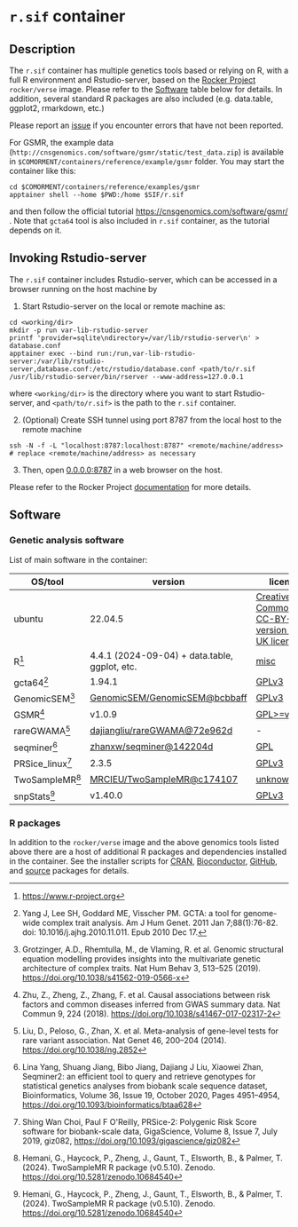 # ``r.sif`` container

## Description

The ``r.sif`` container has multiple genetics tools based or relying on R, with a full R environment and Rstudio-server, based on the [Rocker Project](https://rocker-project.org/images/) `rocker/verse` image.
Please refer to the [Software](#software) table below for details.
In addition, several standard R packages are also included (e.g. data.table, ggplot2, rmarkdown, etc.)

Please report an [issue](https://github.com/comorment/containers/issues) if you encounter errors that have not been reported.

For GSMR, the example data (``http://cnsgenomics.com/software/gsmr/static/test_data.zip``) is available in ``$COMORMENT/containers/reference/example/gsmr`` folder.
You may start the container like this:

```
cd $COMORMENT/containers/reference/examples/gsmr
apptainer shell --home $PWD:/home $SIF/r.sif 
```

and then follow the official tutorial <https://cnsgenomics.com/software/gsmr/> .
Note that ``gcta64`` tool is also included in ``r.sif`` container, as the tutorial depends on it.

## Invoking Rstudio-server

The `r.sif` container includes Rstudio-server, which can be accessed in a browser running on the host machine by

1. Start Rstudio-server on the local or remote machine as:

  ```
  cd <working/dir>
  mkdir -p run var-lib-rstudio-server
  printf 'provider=sqlite\ndirectory=/var/lib/rstudio-server\n' > database.conf
  apptainer exec --bind run:/run,var-lib-rstudio-server:/var/lib/rstudio-server,database.conf:/etc/rstudio/database.conf <path/to/r.sif /usr/lib/rstudio-server/bin/rserver --www-address=127.0.0.1
  ```
  
  where `<working/dir>` is the directory where you want to start Rstudio-server, and `<path/to/r.sif>` is the path to the `r.sif` container.

2. (Optional) Create SSH tunnel using port 8787 from the local host to the remote machine

  ```
  ssh -N -f -L "localhost:8787:localhost:8787" <remote/machine/address>  # replace <remote/machine/address> as necessary
  ```

3. Then, open [0.0.0.0:8787](https://0.0.0.0:8787) in a web browser on the host.

Please refer to the Rocker Project [documentation](https://rocker-project.org/use/singularity.html) for more details.

## Software

### Genetic analysis software

List of main software in the container:

  | OS/tool                   | version                                   | license
  | ------------------------- | ----------------------------------------- | -------------
  | ubuntu                    | 22.04.5                                   | [Creative Commons CC-BY-SA version 3.0 UK licence](https://ubuntu.com/legal/intellectual-property-policy)
  | R[^r]                     | 4.4.1 (2024-09-04) + data.table, ggplot, etc. | [misc](https://www.r-project.org/Licenses/)
  | gcta64[^gcta]             | 1.94.1                                    | [GPLv3](https://www.gnu.org/licenses/gpl-3.0.html)
  | GenomicSEM[^genomicsem]   | [GenomicSEM/GenomicSEM@bcbbaff](https://github.com/GenomicSEM/GenomicSEM/commit/bcbbaffff5767acfc5c020409a4dc54fbf07876b)  | [GPLv3](https://www.gnu.org/licenses/gpl-3.0.html)
  | GSMR[^gsmr]               | v1.0.9                                    | [GPL>=v2](https://www.gnu.org/licenses/gpl-2.0.html)
  | rareGWAMA[^raregwama]     | [dajiangliu/rareGWAMA@72e962d](https://github.com/dajiangliu/rareGWAMA/commit/72e962dae19dc07251244f6c33275ada189c2126)  | -
  | seqminer[^seqminer]       | [zhanxw/seqminer@142204d](https://github.com/zhanxw/seqminer/commit/142204d1005553ea87e1740ff97f0286291e41f9)  | [GPL](https://github.com/zhanxw/seqminer/blob/master/LICENSE)
  | PRSice_linux[^prsice]     | 2.3.5                                     | [GPLv3](https://www.gnu.org/licenses/gpl-3.0.html)
  | TwoSampleMR[^twosamplemr] | [MRCIEU/TwoSampleMR@c174107](https://github.com/MRCIEU/TwoSampleMR/commit/c174107cfd9ba47cf2f780849a263f37ac472a0e)  | [unknown/MIT](https://github.com/MRCIEU/TwoSampleMR#:~:text=Unknown%2C%20MIT%20licenses-,found,-Citation)
  | snpStats[^twosamplemr]    | v1.40.0                                   | [GPLv3](https://www.gnu.org/licenses/gpl-3.0.html)

[^r]: <https://www.r-project.org>

[^gcta]: Yang J, Lee SH, Goddard ME, Visscher PM. GCTA: a tool for genome-wide complex trait analysis. Am J Hum Genet. 2011 Jan 7;88(1):76-82. doi: 10.1016/j.ajhg.2010.11.011. Epub 2010 Dec 17.

[^genomicsem]: Grotzinger, A.D., Rhemtulla, M., de Vlaming, R. et al. Genomic structural equation modelling provides insights into the multivariate genetic architecture of complex traits. Nat Hum Behav 3, 513–525 (2019). <https://doi.org/10.1038/s41562-019-0566-x>

[^gsmr]: Zhu, Z., Zheng, Z., Zhang, F. et al. Causal associations between risk factors and common diseases inferred from GWAS summary data. Nat Commun 9, 224 (2018). <https://doi.org/10.1038/s41467-017-02317-2>

[^raregwama]: Liu, D., Peloso, G., Zhan, X. et al. Meta-analysis of gene-level tests for rare variant association. Nat Genet 46, 200–204 (2014). <https://doi.org/10.1038/ng.2852>

[^seqminer]: Lina Yang, Shuang Jiang, Bibo Jiang, Dajiang J Liu, Xiaowei Zhan, Seqminer2: an efficient tool to query and retrieve genotypes for statistical genetics analyses from biobank scale sequence dataset, Bioinformatics, Volume 36, Issue 19, October 2020, Pages 4951–4954, <https://doi.org/10.1093/bioinformatics/btaa628>

[^prsice]: Shing Wan Choi, Paul F O'Reilly, PRSice-2: Polygenic Risk Score software for biobank-scale data, GigaScience, Volume 8, Issue 7, July 2019, giz082, <https://doi.org/10.1093/gigascience/giz082>

[^twosamplemr]: Hemani, G., Haycock, P., Zheng, J., Gaunt, T., Elsworth, B., & Palmer, T. (2024). TwoSampleMR R package (v0.5.10). Zenodo. <https://doi.org/10.5281/zenodo.10684540>

### R packages

In addition to the `rocker/verse` image and the above genomics tools listed above there are a host of additional R packages and dependencies installed in the container.
See the installer scripts for [CRAN](https://github.com/comorment/containers/blob/main/docker/scripts/R/cran.R), 
[Bioconductor](https://github.com/comorment/containers/blob/main/docker/scripts/R/bioconductor.R), 
[GitHub](https://github.com/comorment/containers/blob/main/docker/scripts/R/github.R), 
and [source](https://github.com/comorment/containers/blob/main/docker/scripts/R/source.R) packages for details.
